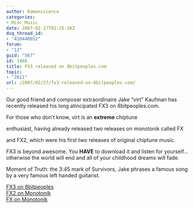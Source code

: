 ```yaml
---
author: Ramaniscence
categories:
- Misc Music
date: 2007-02-27T01:25:26Z
dsq_thread_id:
- "410440652"
forum:
- "12"
guid: "567"
id: 1466
title: FX3 released on 8bitpeoples.com
topic:
- "2611"
url: /2007/02/27/fx3-released-on-8bitpeoples-com/
---
```


Our good friend and composer extraordinaire Jake &#8220;virt&#8221; Kaufman has recently released his long atincipated FX3 on 8bitpeoples.com.

For those who don&#8217;t know, virt is an **extreme** chiptune
  
enthusiast, having already released two releases on monotonik called FX
  
and FX2, which were his first two releases of original chiptune music.
  
FX3 is beyond awesome. You **HAVE** to download it and listen for yourself&#8230; otherwise the world will end and all of your childhood dreams will fade.

Moment of Truth: the 3:45 mark of Survivors, Jake phrases a famous song by a very famous left handed guitarist.

<a href="http://8bitpeoples.com/discography_gfx.php#8BP071" target="_blank">FX3 on 8bitpeoples</a>  
<a href="http://www.mono211.com/content/releases/mtkmp86.html" target="_blank">FX2 on Monotonik</a>  
<a href="http://www.mono211.com/content/releases/mtkmp60.html" target="_blank">FX on Monotonik</a>